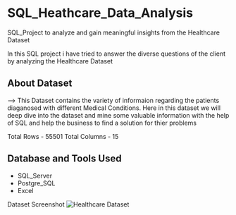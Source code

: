 # SQL_Heathcare_Data_Analysis
SQL_Project to analyze and gain meaningful insights from the Healthcare Dataset

In this SQL project i have tried to answer the diverse questions of the client by analyzing the Healthcare Dataset

## About Dataset
--> This Dataset contains the variety of informaion regarding the patients diaganosed with different Medical Conditions. Here in this dataset we will deep dive into the dataset and mine some valuable information with the help of SQL and help the business to find a solution for thier problems

Total Rows - 55501
Total Columns - 15

## Database and Tools Used
* SQL_Server
* Postgre_SQL
* Excel



Dataset Screenshot
![Healthcare Dataset](https://github.com/SaindhruvSoni/SQL_Heathcare_Data_Analysis/assets/91562392/4525b1a2-c6de-4485-9c7c-62bc5d73888d)

